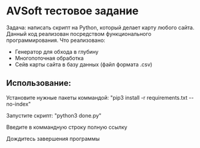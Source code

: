 # AVSoft тестовое задание
Задача: написать скрипт на Python, который делает карту любого сайта.
Данный код реализован посредством функционального программирования.
Что реализовано:
  - Генератор для обхода в глубину
  - Многопоточная обработка
  - Сейв карты сайта в базу данных (файл формата .csv)

## Использование:
Установите нужные пакеты коммандой:
"pip3 install -r requirements.txt --no-index"

Запустите скрипт:
"python3 done.py"

Введите в коммандную строку полную ссылку

Дождитесь завершения программы 
